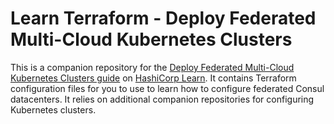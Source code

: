 # Learn Terraform - Deploy Federated Multi-Cloud Kubernetes Clusters

This is a companion repository for the [Deploy Federated Multi-Cloud Kubernetes
Clusters
guide](https://learn.hashicorp.com/tutorials/terraform/multicloud-kubernetes)
on [HashiCorp Learn](https://learn.hashicorp.com/). It contains Terraform
configuration files for you to use to learn how to configure federated Consul
datacenters. It relies on additional companion repositories for configuring
Kubernetes clusters.

